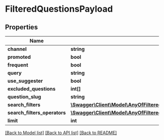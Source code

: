# FilteredQuestionsPayload

## Properties
Name | Type | Description | Notes
------------ | ------------- | ------------- | -------------
**channel** | **string** |  | [optional] 
**promoted** | **bool** |  | [optional] 
**frequent** | **bool** |  | [optional] 
**query** | **string** |  | [optional] 
**use_suggester** | **bool** |  | [optional] 
**excluded_questions** | **int[]** |  | [optional] 
**question_slug** | **string** |  | [optional] 
**search_filters** | [**\Swagger\Client\Model\AnyOfFilteredQuestionsPayloadSearchFiltersItems[]**](.md) |  | [optional] 
**search_filters_operators** | [**\Swagger\Client\Model\AnyOfFilteredQuestionsPayloadSearchFiltersOperatorsItems[]**](.md) |  | [optional] 
**limit** | **int** |  | [optional] 

[[Back to Model list]](../../README.md#documentation-for-models) [[Back to API list]](../../README.md#documentation-for-api-endpoints) [[Back to README]](../../README.md)

